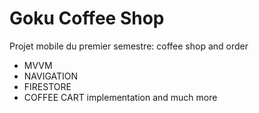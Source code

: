# Goku Coffee Shop
Projet mobile du premier semestre: coffee shop and order 


- MVVM
- NAVIGATION
- FIRESTORE
- COFFEE CART implementation and much more


